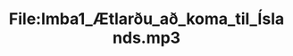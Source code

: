 ---
title: File:Imba1_Ætlarðu_að_koma_til_Íslands.mp3
recording of: Ætlarðu að koma til Íslands?
reading speed: slow
speaker: Imba
license: CC0
---